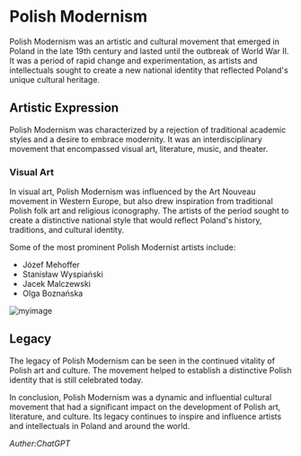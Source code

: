 # Polish Modernism

Polish Modernism was an artistic and cultural movement that emerged in Poland in the late 19th century and lasted until the outbreak of World War II. It was a period of rapid change and experimentation, as artists and intellectuals sought to create a new national identity that reflected Poland's unique cultural heritage.

## Artistic Expression

Polish Modernism was characterized by a rejection of traditional academic styles and a desire to embrace modernity. It was an interdisciplinary movement that encompassed visual art, literature, music, and theater.

### Visual Art

In visual art, Polish Modernism was influenced by the Art Nouveau movement in Western Europe, but also drew inspiration from traditional Polish folk art and religious iconography. The artists of the period sought to create a distinctive national style that would reflect Poland's history, traditions, and cultural identity.

Some of the most prominent Polish Modernist artists include:

- Józef Mehoffer
- Stanisław Wyspiański
- Jacek Malczewski
- Olga Boznańska

![myimage](/content-cool.jpg)

## Legacy

The legacy of Polish Modernism can be seen in the continued vitality of Polish art and culture. The movement helped to establish a distinctive Polish identity that is still celebrated today.

In conclusion, Polish Modernism was a dynamic and influential cultural movement that had a significant impact on the development of Polish art, literature, and culture. Its legacy continues to inspire and influence artists and intellectuals in Poland and around the world.

_Auther:ChatGPT_
